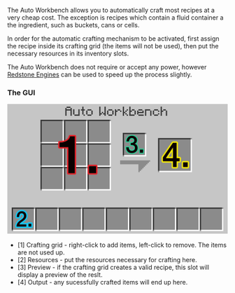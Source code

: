 The Auto Workbench allows you to automatically craft most recipes at a very cheap cost. The exception is recipes which contain a fluid container a the ingredient, such as buckets, cans or cells.

In order for the automatic crafting mechanism to be activated, first assign the recipe inside its crafting grid (the items will not be used), then put the necessary resources in its inventory slots.

The Auto Workbench does not require or accept any power, however [Redstone Engines](/Core/Redstone_Engine.md) can be used to speed up the process slightly.

### The GUI

![The Auto Workbench GUI](/images/screenshots/autoworkbenchgui.png)

* [1] Crafting grid - right-click to add items, left-click to remove. The items are not used up.
* [2] Resources - put the resources necessary for crafting here.
* [3] Preview - if the crafting grid creates a valid recipe, this slot will display a preview of the reslt.
* [4] Output - any sucessfully crafted items will end up here.


